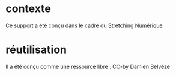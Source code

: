 # contexte

Ce support a été conçu dans le cadre du [Stretching Numérique](https://stretchingnumerique.fr)

# réutilisation

Il a été conçu comme une ressource libre : CC-by Damien Belvèze

